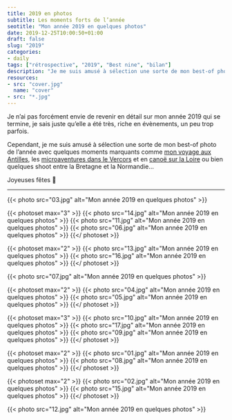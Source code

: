 ```yaml
---
title: 2019 en photos
subtitle: Les moments forts de l’année 
seotitle: "Mon année 2019 en quelques photos"
date: 2019-12-25T10:00:50+01:00
draft: false
slug: "2019"
categories:
- daily
tags: ["rétrospective", "2019", "Best nine", "bilan"]
description: "Je me suis amusé à sélection une sorte de mon best-of photo de l’année avec quelques moments marquants de mon année 2019."
resources:
- src: "cover.jpg"
  name: "cover"
- src: "*.jpg"
---
```


Je n’ai pas forcément envie de revenir en détail sur mon année 2019 qui se termine, je sais juste qu’elle a été très, riche en évènements, un peu trop parfois.

Cependant, je me suis amusé à sélection une sorte de mon best-of photo de l’année avec quelques moments marquants comme [mon voyage aux Antilles](https://gregorymignard.com/une-semaine-en-martinique), les [microaventures dans le Vercors](https://gregorymignard.com/microaventure-a-raquettes-dans-le-vercors/) et en [canoë sur la Loire](https://gregorymignard.com/bivouac-canoe-loire/) ou bien quelques shoot entre la Bretagne et la Normandie...

Joyeuses fêtes 🎄

***

{{< photo src="03.jpg" alt="Mon année 2019 en quelques photos" >}}

{{< photoset max="3" >}}
  {{< photo src="14.jpg" alt="Mon année 2019 en quelques photos" >}}
  {{< photo src="11.jpg" alt="Mon année 2019 en quelques photos" >}}
  {{< photo src="06.jpg" alt="Mon année 2019 en quelques photos" >}}
{{</ photoset >}}

{{< photoset max="2" >}}
  {{< photo src="13.jpg" alt="Mon année 2019 en quelques photos" >}}
  {{< photo src="16.jpg" alt="Mon année 2019 en quelques photos" >}}
{{</ photoset >}}

{{< photo src="07.jpg" alt="Mon année 2019 en quelques photos" >}}

{{< photoset max="2" >}}
  {{< photo src="04.jpg" alt="Mon année 2019 en quelques photos" >}}
  {{< photo src="05.jpg" alt="Mon année 2019 en quelques photos" >}}
{{</ photoset >}}

{{< photoset max="3" >}}
  {{< photo src="10.jpg" alt="Mon année 2019 en quelques photos" >}}
  {{< photo src="17.jpg" alt="Mon année 2019 en quelques photos" >}}
  {{< photo src="09.jpg" alt="Mon année 2019 en quelques photos" >}}
{{</ photoset >}}

{{< photoset max="2" >}}
  {{< photo src="01.jpg" alt="Mon année 2019 en quelques photos" >}}
  {{< photo src="08.jpg" alt="Mon année 2019 en quelques photos" >}}
{{</ photoset >}}

{{< photoset max="2" >}}
  {{< photo src="02.jpg" alt="Mon année 2019 en quelques photos" >}}
  {{< photo src="15.jpg" alt="Mon année 2019 en quelques photos" >}}
{{</ photoset >}}

{{< photo src="12.jpg" alt="Mon année 2019 en quelques photos" >}}
